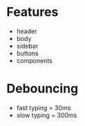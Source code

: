 # Features
- header
- body
- sidebar
- buttons
- components



# Debouncing
- fast typing = 30ms
- slow typing = 300ms